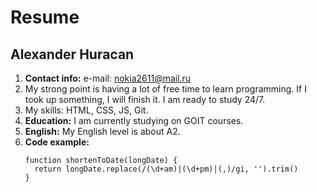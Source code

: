 # Resume

## Alexander Huracan

1. **Contact info:**
   e-mail: nokia2611@mail.ru
1. My strong point is having a lot of free time to learn programming. If I took up something, I will finish it. I am ready to study 24/7.
1. My skills: HTML, CSS, JS, Git.
1. **Education:** I am currently studying on GOIT courses.
1. **English:** My English level is about A2.
1. **Code example:**
   ```"use strict";
   function shortenToDate(longDate) {
     return longDate.replace(/(\d+am)|(\d+pm)|(,)/gi, '').trim()
   }
   ```

